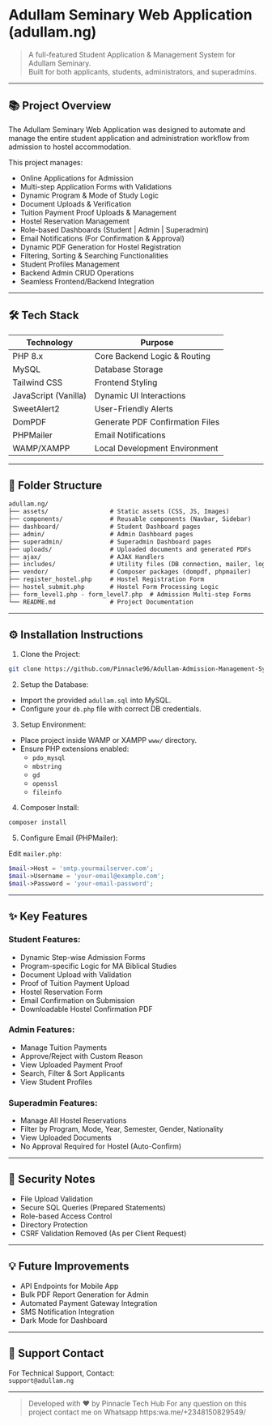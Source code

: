 
# Adullam Seminary Web Application (adullam.ng)

> A full-featured Student Application & Management System for Adullam Seminary.  
> Built for both applicants, students, administrators, and superadmins.

---

## 📚 Project Overview

The Adullam Seminary Web Application was designed to automate and manage the entire student application and administration workflow from admission to hostel accommodation.

This project manages:

- Online Applications for Admission
- Multi-step Application Forms with Validations
- Dynamic Program & Mode of Study Logic
- Document Uploads & Verification
- Tuition Payment Proof Uploads & Management
- Hostel Reservation Management
- Role-based Dashboards (Student | Admin | Superadmin)
- Email Notifications (For Confirmation & Approval)
- Dynamic PDF Generation for Hostel Registration
- Filtering, Sorting & Searching Functionalities
- Student Profiles Management
- Backend Admin CRUD Operations
- Seamless Frontend/Backend Integration

---

## 🛠️ Tech Stack

| Technology | Purpose |
|------------|---------|
| PHP 8.x    | Core Backend Logic & Routing |
| MySQL      | Database Storage |
| Tailwind CSS | Frontend Styling |
| JavaScript (Vanilla) | Dynamic UI Interactions |
| SweetAlert2 | User-Friendly Alerts |
| DomPDF | Generate PDF Confirmation Files |
| PHPMailer | Email Notifications |
| WAMP/XAMPP | Local Development Environment |

---

## 📁 Folder Structure

```txt
adullam.ng/
├── assets/                 # Static assets (CSS, JS, Images)
├── components/             # Reusable components (Navbar, Sidebar)
├── dashboard/              # Student Dashboard pages
├── admin/                  # Admin Dashboard pages
├── superadmin/             # Superadmin Dashboard pages
├── uploads/                # Uploaded documents and generated PDFs
├── ajax/                   # AJAX Handlers
├── includes/               # Utility files (DB connection, mailer, logic)
├── vendor/                 # Composer packages (dompdf, phpmailer)
├── register_hostel.php     # Hostel Registration Form
├── hostel_submit.php       # Hostel Form Processing Logic
├── form_level1.php - form_level7.php  # Admission Multi-step Forms
└── README.md               # Project Documentation
```

---

## ⚙️ Installation Instructions

1. Clone the Project:

```bash
git clone https://github.com/Pinnacle96/Adullam-Admission-Management-System-2.0.git
```

2. Setup the Database:

- Import the provided `adullam.sql` into MySQL.
- Configure your `db.php` file with correct DB credentials.

3. Setup Environment:

- Place project inside WAMP or XAMPP `www/` directory.
- Ensure PHP extensions enabled:
    - `pdo_mysql`
    - `mbstring`
    - `gd`
    - `openssl`
    - `fileinfo`

4. Composer Install:

```bash
composer install
```

5. Configure Email (PHPMailer):

Edit `mailer.php`:

```php
$mail->Host = 'smtp.yourmailserver.com';
$mail->Username = 'your-email@example.com';
$mail->Password = 'your-email-password';
```

---

## ✨ Key Features

### Student Features:
- Dynamic Step-wise Admission Forms
- Program-specific Logic for MA Biblical Studies
- Document Upload with Validation
- Proof of Tuition Payment Upload
- Hostel Reservation Form
- Email Confirmation on Submission
- Downloadable Hostel Confirmation PDF

### Admin Features:
- Manage Tuition Payments
- Approve/Reject with Custom Reason
- View Uploaded Payment Proof
- Search, Filter & Sort Applicants
- View Student Profiles

### Superadmin Features:
- Manage All Hostel Reservations
- Filter by Program, Mode, Year, Semester, Gender, Nationality
- View Uploaded Documents
- No Approval Required for Hostel (Auto-Confirm)

---

## 🔐 Security Notes
- File Upload Validation
- Secure SQL Queries (Prepared Statements)
- Role-based Access Control
- Directory Protection
- CSRF Validation Removed (As per Client Request)

---

## 💡 Future Improvements

- API Endpoints for Mobile App
- Bulk PDF Report Generation for Admin
- Automated Payment Gateway Integration
- SMS Notification Integration
- Dark Mode for Dashboard

---

## 📧 Support Contact
For Technical Support, Contact:  
`support@adullam.ng`

---

> Developed with ❤️ by Pinnacle Tech Hub
> For any question on this project contact me on Whatsapp https:wa.me/+2348150829549/
